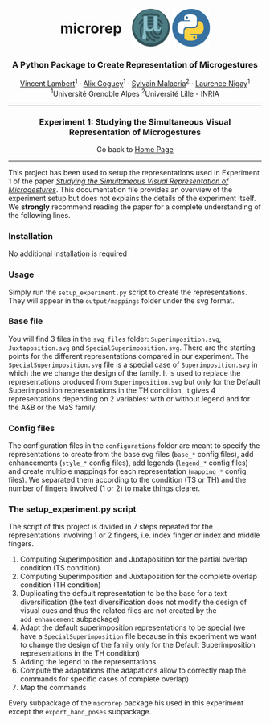 <p align="center">
<div style="display: table; margin: 0 auto">
    <h1 style="display: table-cell; vertical-align: middle;padding-right: 20px">microrep</h1>
    <span style="display: table-cell; vertical-align: middle;padding-right: 5px"><img src="./images/microRep_Full.png" alt="Project Settings screenshot" height="75" width="75"/></span>
    <span style="display: table-cell; vertical-align: middle;"><img src="./images/python_logo.png" alt="Project Settings screenshot" height="75" width="75"/></span>
</div>
<h3 align="center">A Python Package to Create Representation of Microgestures</h3>
</p>
<p align="center">
  <p align="center">
    <a href="https://vincent-lambert.eu/">Vincent Lambert</a><sup>1</sup>
    ·
    <a href="http://alixgoguey.fr/">Alix Goguey</a><sup>1</sup>
    ·
    <a href="https://malacria.com/">Sylvain Malacria</a><sup>2</sup>
    ·
    <a href="http://iihm.imag.fr/member/lnigay/">Laurence Nigay</a><sup>1</sup>
    <br>
    <sup>1</sup>Université Grenoble Alpes <sup>2</sup>Université Lille - INRIA
  </p>
</p>

---

<h3 align="center">
    Experiment 1: Studying the Simultaneous Visual Representation of Microgestures
</h3>
<p align="center">
    Go back to <a href="../README.md">Home Page</a>
</p>

---

This project has been used to setup the representations used in Experiment 1 of the paper [*Studying the Simultaneous Visual Representation of Microgestures*](https://dl.acm.org/doi/10.1145/3676523).
This documentation file provides an overview of the experiment setup but does not explains the details of the experiment itself. We **strongly** recommend reading the paper for a complete understanding of the following lines.

### Installation

No additional installation is required

### Usage

Simply run the `setup_experiment.py` script	to create the representations. They will appear in the `output/mappings` folder under the svg format.

### Base file

You will find 3 files in the `svg_files` folder: `Superimposition.svg`, `Juxtaposition.svg` and `SpecialSuperimposition.svg`.
There are the starting points for the different representations compared in our experiment. The `SpecialSuperimposition.svg` file is a special case of `Superimposition.svg` in which the we change the design of the family. It is used to replace the representations produced from `Superimposition.svg` but only for the Default Superimposition representations in the TH condition. It gives 4 representations depending on 2 variables: with or without legend and for the A&B or the MaS family.

### Config files

The configuration files in the `configurations` folder are meant to specify the representations to create from the base svg files (`base_*` config files), add enhancements (`style_*` config files), add legends (`legend_*` config files) and create multiple mappings for each representation (`mapping_*` config files). We separated them according to the condition (TS or TH) and the number of fingers involved (1 or 2) to make things clearer.

### The setup_experiment.py script

The script of this project is divided in 7 steps repeated for the representations involving 1 or 2 fingers, i.e. index finger or index and middle fingers.

1. Computing Superimposition and Juxtaposition for the partial overlap condition (TS condition)
2. Computing Superimposition and Juxtaposition for the complete overlap condition (TH condition)
3. Duplicating the default representation to be the base for a text diversification (the text diversification does not modify the design of visual cues and thus the related files are not created by the `add_enhancement` subpackage)
4. Adapt the default superimposition representations to be special (we have a `SpecialSuperimposition` file because in this experiment we want to change the design of the family only for the Default Superimposition representations in the TH condition)
5. Adding the legend to the representations
6. Compute the adaptations (the adapations allow to correctly map the commands for specific cases of complete overlap)
7. Map the commands

Every subpackage of the `microrep` package his used in this experiment except the `export_hand_poses` subpackage.